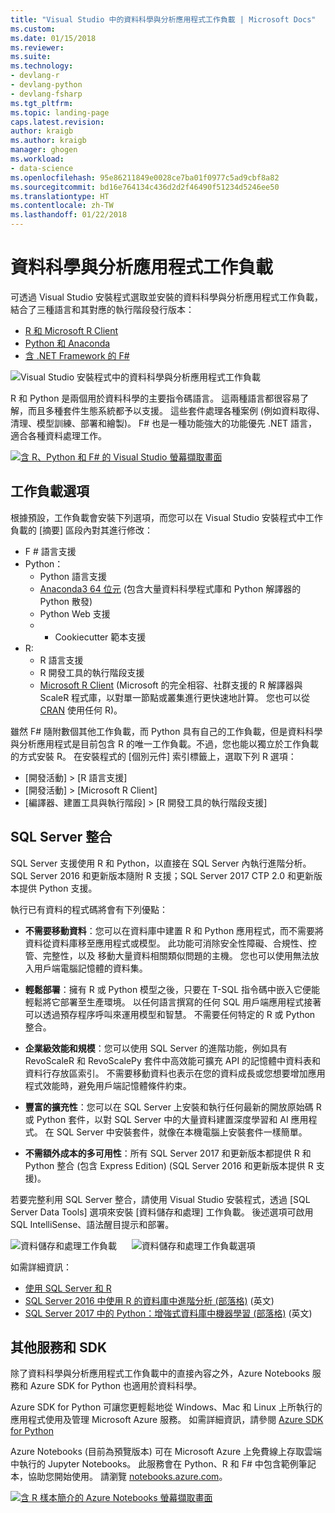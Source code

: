 ```yaml
---
title: "Visual Studio 中的資料科學與分析應用程式工作負載 | Microsoft Docs"
ms.custom: 
ms.date: 01/15/2018
ms.reviewer: 
ms.suite: 
ms.technology:
- devlang-r
- devlang-python
- devlang-fsharp
ms.tgt_pltfrm: 
ms.topic: landing-page
caps.latest.revision: 
author: kraigb
ms.author: kraigb
manager: ghogen
ms.workload:
- data-science
ms.openlocfilehash: 95e86211849e0028ce7ba01f0977c5ad9cbf8a82
ms.sourcegitcommit: bd16e764134c436d2d2f46490f51234d5246ee50
ms.translationtype: HT
ms.contentlocale: zh-TW
ms.lasthandoff: 01/22/2018
---
```

# <a name="data-science-and-analytical-applications-workload"></a>資料科學與分析應用程式工作負載

可透過 Visual Studio 安裝程式選取並安裝的資料科學與分析應用程式工作負載，結合了三種語言和其對應的執行階段發行版本：

- [R 和 Microsoft R Client](../rtvs/index.md)
- [Python 和 Anaconda](../python/overview-of-python-tools-for-visual-studio.md)
- [含 .NET Framework 的 F#](/dotnet/fsharp/)

![Visual Studio 安裝程式中的資料科學與分析應用程式工作負載](media/data-science-workload.png)

R 和 Python 是兩個用於資料科學的主要指令碼語言。 這兩種語言都很容易了解，而且多種套件生態系統都予以支援。 這些套件處理各種案例 (例如資料取得、清理、模型訓練、部署和繪製)。 F# 也是一種功能強大的功能優先 .NET 語言，適合各種資料處理工作。

<!--Note link on the image because this one is large -->
[![含 R、Python 和 F# 的 Visual Studio 螢幕擷取畫面](media/data-science-workload-screens.png)](media/data-science-workload-screens.png)

## <a name="workload-options"></a>工作負載選項

根據預設，工作負載會安裝下列選項，而您可以在 Visual Studio 安裝程式中工作負載的 [摘要] 區段內對其進行修改：

- F # 語言支援
- Python：
  - Python 語言支援
  - [Anaconda3 64 位元](https://www.continuum.io) (包含大量資料科學程式庫和 Python 解譯器的 Python 散發)
  - Python Web 支援
  - - Cookiecutter 範本支援
- R:
  - R 語言支援
  - R 開發工具的執行階段支援
  - [Microsoft R Client](/machine-learning-server/r-client/what-is-microsoft-r-client) (Microsoft 的完全相容、社群支援的 R 解譯器與 ScaleR 程式庫，以對單一節點或叢集進行更快速地計算。 您也可以從 [CRAN](https://cran.r-project.org/) 使用任何 R)。

雖然 F# 隨附數個其他工作負載，而 Python 具有自己的工作負載，但是資料科學與分析應用程式是目前包含 R 的唯一工作負載。不過，您也能以獨立於工作負載的方式安裝 R。 在安裝程式的 [個別元件] 索引標籤上，選取下列 R 選項：

- [開發活動] > [R 語言支援]
- [開發活動] > [Microsoft R Client]
- [編譯器、建置工具與執行階段] > [R 開發工具的執行階段支援]

## <a name="sql-server-integration"></a>SQL Server 整合

SQL Server 支援使用 R 和 Python，以直接在 SQL Server 內執行進階分析。 SQL Server 2016 和更新版本隨附 R 支援；SQL Server 2017 CTP 2.0 和更新版本提供 Python 支援。

執行已有資料的程式碼將會有下列優點：

- **不需要移動資料**：您可以在資料庫中建置 R 和 Python 應用程式，而不需要將資料從資料庫移至應用程式或模型。 此功能可消除安全性障礙、合規性、控管、完整性，以及 移動大量資料相關類似問題的主機。 您也可以使用無法放入用戶端電腦記憶體的資料集。

- **輕鬆部署**：擁有 R 或 Python 模型之後，只要在 T-SQL 指令碼中嵌入它便能輕鬆將它部署至生產環境。 以任何語言撰寫的任何 SQL 用戶端應用程式接著可以透過預存程序呼叫來運用模型和智慧。 不需要任何特定的 R 或 Python 整合。

- **企業級效能和規模**：您可以使用 SQL Server 的進階功能，例如具有 RevoScaleR 和 RevoScalePy 套件中高效能可擴充 API 的記憶體中資料表和資料行存放區索引。 不需要移動資料也表示在您的資料成長或您想要增加應用程式效能時，避免用戶端記憶體條件約束。

- **豐富的擴充性**：您可以在 SQL Server 上安裝和執行任何最新的開放原始碼 R 或 Python 套件，以對 SQL Server 中的大量資料建置深度學習和 AI 應用程式。 在 SQL Server 中安裝套件，就像在本機電腦上安裝套件一樣簡單。

- **不需額外成本的多可用性**：所有 SQL Server 2017 和更新版本都提供 R 和 Python 整合 (包含 Express Edition)  (SQL Server 2016 和更新版本提供 R 支援)。

若要完整利用 SQL Server 整合，請使用 Visual Studio 安裝程式，透過 [SQL Server Data Tools] 選項來安裝 [資料儲存和處理] 工作負載。 後述選項可啟用 SQL IntelliSense、語法醒目提示和部署。

![資料儲存和處理工作負載](media/data-storage-workload.png) &nbsp;&nbsp;&nbsp;&nbsp; ![資料儲存和處理工作負載選項](media/data-storage-workload-options.png)

如需詳細資訊：

- [使用 SQL Server 和 R](../rtvs/sql-server.md)
- [SQL Server 2016 中使用 R 的資料庫中進階分析 (部落格)](https://blogs.technet.microsoft.com/dataplatforminsider/2016/03/29/in-database-advanced-analytics-with-r-in-sql-server-2016/) \(英文\)
- [SQL Server 2017 中的 Python：增強式資料庫中機器學習 (部落格)](https://blogs.technet.microsoft.com/dataplatforminsider/2017/04/19/python-in-sql-server-2017-enhanced-in-database-machine-learning/) \(英文\)

## <a name="additional-services-and-sdks"></a>其他服務和 SDK

除了資料科學與分析應用程式工作負載中的直接內容之外，Azure Notebooks 服務和 Azure SDK for Python 也適用於資料科學。

Azure SDK for Python 可讓您更輕鬆地從 Windows、Mac 和 Linux 上所執行的應用程式使用及管理 Microsoft Azure 服務。 如需詳細資訊，請參閱 [Azure SDK for Python](../python/azure-sdk-for-python.md)

Azure Notebooks (目前為預覽版本) 可在 Microsoft Azure 上免費線上存取雲端中執行的 Jupyter Notebooks。 此服務會在 Python、R 和 F# 中包含範例筆記本，協助您開始使用。 請瀏覽 [notebooks.azure.com](https://notebooks.azure.com/)。

<!--Note link on the image because this one is large -->
[![含 R 樣本簡介的 Azure Notebooks 螢幕擷取畫面](media/data-science-workload-notebooks.png)](media/data-science-workload-notebooks.png)